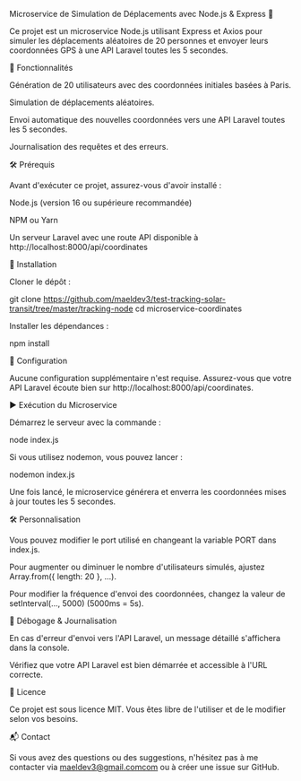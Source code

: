 Microservice de Simulation de Déplacements avec Node.js & Express 🚀

Ce projet est un microservice Node.js utilisant Express et Axios pour simuler les déplacements aléatoires de 20 personnes et envoyer leurs coordonnées GPS à une API Laravel toutes les 5 secondes.

📌 Fonctionnalités

Génération de 20 utilisateurs avec des coordonnées initiales basées à Paris.

Simulation de déplacements aléatoires.

Envoi automatique des nouvelles coordonnées vers une API Laravel toutes les 5 secondes.

Journalisation des requêtes et des erreurs.

🛠️ Prérequis

Avant d'exécuter ce projet, assurez-vous d'avoir installé :

Node.js (version 16 ou supérieure recommandée)

NPM ou Yarn

Un serveur Laravel avec une route API disponible à http://localhost:8000/api/coordinates

🚀 Installation

Cloner le dépôt :

git clone https://github.com/maeldev3/test-tracking-solar-transit/tree/master/tracking-node
cd microservice-coordinates

Installer les dépendances :

npm install

📜 Configuration

Aucune configuration supplémentaire n'est requise. Assurez-vous que votre API Laravel écoute bien sur http://localhost:8000/api/coordinates.

▶️ Exécution du Microservice

Démarrez le serveur avec la commande :

node index.js

Si vous utilisez nodemon, vous pouvez lancer :

nodemon index.js

Une fois lancé, le microservice générera et enverra les coordonnées mises à jour toutes les 5 secondes.

🛠️ Personnalisation

Vous pouvez modifier le port utilisé en changeant la variable PORT dans index.js.

Pour augmenter ou diminuer le nombre d'utilisateurs simulés, ajustez Array.from({ length: 20 }, ...).

Pour modifier la fréquence d'envoi des coordonnées, changez la valeur de setInterval(..., 5000) (5000ms = 5s).

🐛 Débogage & Journalisation

En cas d'erreur d'envoi vers l'API Laravel, un message détaillé s'affichera dans la console.

Vérifiez que votre API Laravel est bien démarrée et accessible à l'URL correcte.

📜 Licence

Ce projet est sous licence MIT. Vous êtes libre de l'utiliser et de le modifier selon vos besoins.

📬 Contact

Si vous avez des questions ou des suggestions, n'hésitez pas à me contacter via maeldev3@gmail.comcom ou à créer une issue sur GitHub.

